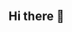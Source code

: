 ## Hi there 👋

<!--
**arielle-d/arielle-d** is a ✨ _special_ ✨ repository because its `README.md` (this file) appears on your GitHub profile.

Here are some ideas to get you started:

- 🔭 I’m currently working on a 2D game project
- 🌱 I’m currently learning C#
- 💬 Ask me about anything
- ⚡ Fun fact: a snail can sleep for three years.
-->
